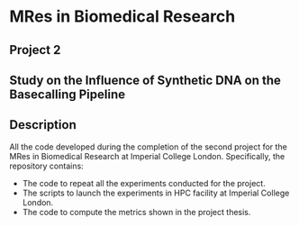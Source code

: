 # MRes in Biomedical Research
## Project 2
## Study on the Influence of Synthetic DNA on the Basecalling Pipeline
## Description
All the code developed during the completion of the second project for the MRes in Biomedical Research at Imperial College London. Specifically, the repository contains:
* The code to repeat all the experiments conducted for the project.
* The scripts to launch the experiments in HPC facility at Imperial College London. 
* The code to compute the metrics shown in the project thesis.